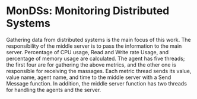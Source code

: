 # MonDSs:  Monitoring Distributed Systems

Gathering data from distributed systems is the main focus of this work. The responsibility of the middle server is to pass the information to the main server.
Percentage of CPU usage, Read and Write rate Usage, and percentage of memory usage are calculated. The agent has five threads; the first four are for gathering the above metrics, and the other one is responsible for receiving the massages. Each metric thread sends its value, value name, agent name, and time to the middle server with a Send Message function. In addition, the middle server function has two threads for handling the agents and the server.
